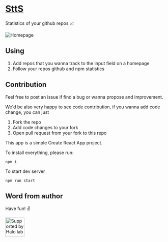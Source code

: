 # [SttS](https://halo-lab.github.io/STTS/)

Statistics of your github repos 📈 

![Homepage](https://user-images.githubusercontent.com/342951/125786238-d822bf45-23d8-4d6a-a58a-08549e53b760.jpg)

## Using

1. Add repos that you wanna track to the input field on a homepage
2. Follow your repos github and npm statistics

## Contribution

Feel free to post an issue if find a bug or wanna propose and improvement. 

We'd be also very happy to see code contribution, if you wanna add code change, you can just
1. Fork the repo
2. Add code changes to your fork
3. Open pull request from your fork to this repo


This app is a simple Create React App project. 

To install everything, please run:
```
npm i
```

To start dev server
```
npm run start
```


## Word from author

Have fun! ✌️

<a href="https://www.halo-lab.com/?utm_source=github">
  <img src="https://dgestran.sirv.com/Images/supported-by-halolab.png" alt="Supported by Halo lab" height="60">
</a>
